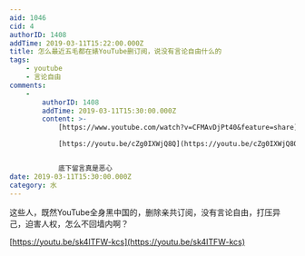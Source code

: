 ```yaml
---
aid: 1046
cid: 4
authorID: 1408
addTime: 2019-03-11T15:22:00.000Z
title: 怎么最近五毛都在婊YouTube删订阅，说没有言论自由什么的
tags:
    - youtube
    - 言论自由
comments:
    -
        authorID: 1408
        addTime: 2019-03-11T15:30:00.000Z
        content: >-
            [https://www.youtube.com/watch?v=CFMAvDjPt40&feature=share](https://www.youtube.com/watch?v=CFMAvDjPt40&feature=share)  

            [https://youtu.be/cZg0IXWjQ8Q](https://youtu.be/cZg0IXWjQ8Q)


            底下留言真是恶心
date: 2019-03-11T15:30:00.000Z
category: 水
---
```


这些人，既然YouTube全身黑中国的，删除亲共订阅，没有言论自由，打压异己，迫害人权，怎么不回墙内啊？

[https://youtu.be/sk4ITFW-kcs](https://youtu.be/sk4ITFW-kcs)
